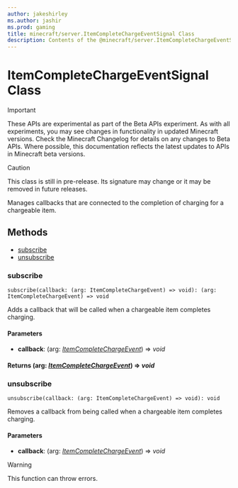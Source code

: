 ```yaml
---
author: jakeshirley
ms.author: jashir
ms.prod: gaming
title: minecraft/server.ItemCompleteChargeEventSignal Class
description: Contents of the @minecraft/server.ItemCompleteChargeEventSignal class.
---
```

# ItemCompleteChargeEventSignal Class
>[!IMPORTANT]
>These APIs are experimental as part of the Beta APIs experiment. As with all experiments, you may see changes in functionality in updated Minecraft versions. Check the Minecraft Changelog for details on any changes to Beta APIs. Where possible, this documentation reflects the latest updates to APIs in Minecraft beta versions.

> [!CAUTION]
> This class is still in pre-release.  Its signature may change or it may be removed in future releases.

Manages callbacks that are connected to the completion of charging for a chargeable item.

## Methods
- [subscribe](#subscribe)
- [unsubscribe](#unsubscribe)

### **subscribe**
`
subscribe(callback: (arg: ItemCompleteChargeEvent) => void): (arg: ItemCompleteChargeEvent) => void
`

Adds a callback that will be called when a chargeable item completes charging.

#### **Parameters**
- **callback**: (arg: [*ItemCompleteChargeEvent*](ItemCompleteChargeEvent.md)) => *void*

#### **Returns** (arg: [*ItemCompleteChargeEvent*](ItemCompleteChargeEvent.md)) => *void*

### **unsubscribe**
`
unsubscribe(callback: (arg: ItemCompleteChargeEvent) => void): void
`

Removes a callback from being called when a chargeable item completes charging.

#### **Parameters**
- **callback**: (arg: [*ItemCompleteChargeEvent*](ItemCompleteChargeEvent.md)) => *void*

> [!WARNING]
> This function can throw errors.



